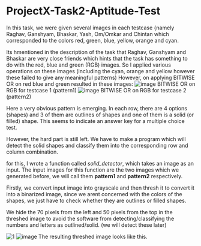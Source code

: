 # ProjectX-Task2-Aptitude-Test

In this task, we were given several images in each testcase {namely Raghav, Ganshyam, Bhaskar, Yash, Om/Omkar and Chintan which corresponded to the colors red, green, blue, yellow, orange and cyan.

Its hmentioned in the description of the task that Raghav, Ganshyam and Bhaskar are very close friends which hints that the task has something to do with the red, blue and green (RGB) images.
So I applied various operations on these images (including the cyan, orange and yellow however these failed to give any meaningful patterns)
However, on applying BITWISE OR on red blue and green resulted in these images:
![image](https://github.com/user-attachments/assets/44ffd63a-1b12-4aa5-b68a-a1c939bec1e4)
 BITWISE OR on RGB for testcase 1 (pattern1)
![image](https://github.com/user-attachments/assets/03d63f07-fa27-4c02-a026-c6ea1fb0a79f)
 BITWISE OR on RGB for testcase 2 (pattern2)

Here a very obvious pattern is emerging. 
In each row, there are 4 options (shapes) and 3 of them are outlines of shapes and one of them is a solid (or filled) shape.
This seems to indicate an answer key for a multiple choice test.

However, the hard part is still left. We have to make a program which will detect the solid shapes and classify them into the corresponding row and column combination.

for this, I wrote a function called *solid_detector*, which takes an image as an input. The input images for this function are the two images which we generated before, we will call them **pattern1** and **pattern2** respectively.

Firstly, we convert input image into grayscale and then thresh it to convert it into a binarized image, since we arent concerned with the colors of the shapes, we just have to check whether they are outlines or filled shapes. 

We hide the 70 pixels from the left and 50 pixels from the top in the threshed image to avoid the software from detecting/classifying the numbers and letters as outlined/solid. (we will detect these later)

![1](https://github.com/user-attachments/assets/8ca7254e-34f0-48a1-b64f-c97bae5027ca)
![image](https://github.com/user-attachments/assets/0ce57e22-f346-4d02-b3f8-f97ccea4e1ad)
The resulting threshed image looks like this.


